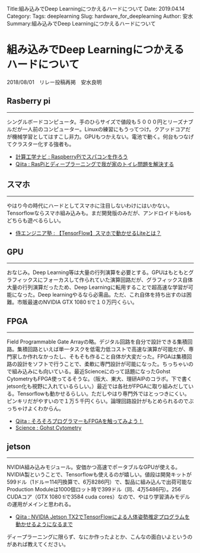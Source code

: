 Title:組み込みでDeep Learningにつかえるハードについて
Date: 2019.04.14
Category:
Tags: deeplearning
Slug: hardware_for_deeplearning
Author: 安水
Summary:組み込みでDeep Learningにつかえるハードについて

<h1>組み込みでDeep Learningにつかえるハードについて</h1>
2018/08/01　リレー投稿再掲　安水良明
<h2>Rasberry pi</h2>

<hr />

シングルボードコンピュータ。手のひらサイズで値段も５０００円とリーズナブルだが一人前のコンピューター。Linuxの練習にもうってつけ。クアッドコアだが機械学習としてはすこし非力。GPUもつかえない。電池で動く。何台もつなげてクラスター化する強者も。
<ul>
 	<li><a href="http://www.cenav.org/raspi2/">計算工学ナビ : RaspberryPiでスパコンを作ろう</a></li>
 	<li><a href="https://qiita.com/kazunori279/items/bb58f0b3095f3c65b2a1">Qiita : RasPiとディープラーニングで我が家のトイレ問題を解決する</a></li>
</ul>
<h2>スマホ</h2>

<hr />

やはり今の時代にハードとしてスマホに注目しないわけにはいかない。Tensorflowならスマホ組み込みも。まだ開発版のみだが、アンドロイドもiosもどちらも遊べるらしい。
<ul>
 	<li><a href="https://www.sejuku.net/blog/55188">侍エンジニア塾 : 【TensorFlow】スマホで動かせるLiteとは？</a></li>
</ul>
<h2>GPU</h2>

<hr />

おなじみ。Deep Learning等は大量の行列演算を必要とする。GPUはもともとグラフィックスにフォーカスして作られていた演算回路だが、グラフィックス自体大量の行列演算だったため、Deep Learningに転用することで超高速な学習が可能になった。Deep learningやるなら必需品。ただ、これ自体を持ち出すのは困難。市販最速のNVIDIA GTX 1080 tiで１０万円くらい。
<h2>FPGA</h2>

<hr />

Field Programmable Gate Arrayの略。デジタル回路を自分で設計できる集積回路。集積回路といえば単一タスクを低電力低コストで高速な演算が可能だが、専門家しか作れなかったし、そもそも作ること自体が大変だった。FPGAは集積回路の設計をソフトで行うことで、柔軟に専門設計が可能になった。ちっちゃいので組み込みにも向いている。最近Scienceにのって話題になったGohst CytometryもFPGA使ってるそうな。（阪大、東大、理研AIPのコラボ。下で書くjetson化も視野に入れているらしい。）最近では各社がFPGAに取り組みだしている。Tensorflowも動かせるらしい。ただしやはり専門外ではとっつきにくい。ピンキリだがやすいので１万５千円くらい。論理回路設計がもとめられるのでぶっちゃけよくわからん。
<ul>
 	<li><a href="https://qiita.com/kazunori279/items/a9e97a4463cab7dda8b9">Qiita : そろそろプログラマーもFPGAを触ってみよう！</a></li>
 	<li><a href="http://science.sciencemag.org/content/360/6394/1246.full">Science : Gohst Cytometry</a></li>
</ul>
<h2>jetson</h2>

<hr />

NVIDIA組み込みモジュール。安価かつ高速でポータブルなGPUが使える。NVIDIA製ということで、Tensorflowも使えるのが嬉しい。値段は開発キットが599ドル（1ドル＝114円換算で、6万8286円）で、製品に組み込んで出荷可能なProduction Moduleは1000個ロット時で399ドル（同、4万5486円）。256 CUDAコア（GTX 1080 tiで3584 cuda cores）なので、やはり学習済みモデルの運用がメインと思われる。
<ul>
 	<li><a href="https://qiita.com/ababa893/items/57b43e788d684c380866">Qiita : NVIDIA Jetson TX2でTensorFlowによる人体姿勢推定プログラムを動かせるようになるまで</a></li>
</ul>
ディープラーニングに限らず、なにか作ったよとか、こんなの面白いよというのがあれば教えてください。
